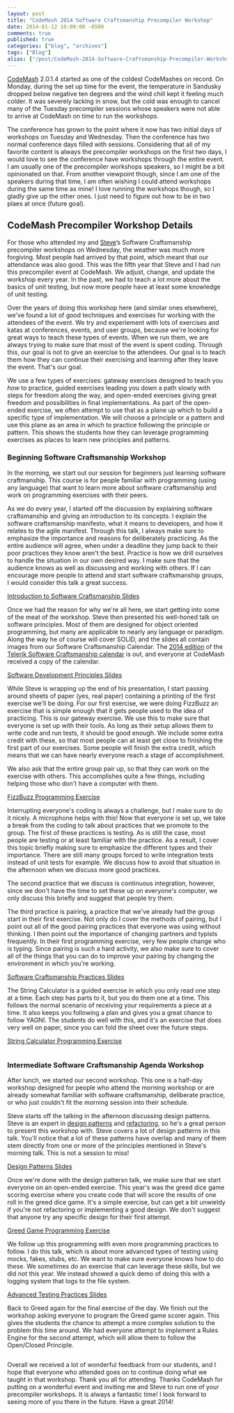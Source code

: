 ```yaml
---
layout: post
title: "CodeMash 2014 Software Craftsmanship Precompiler Workshop"
date: 2014-01-12 16:09:00 -0500
comments: true
published: true
categories: ["blog", "archives"]
tags: ["Blog"]
alias: ["/post/CodeMash-2014-Software-Craftsmanship-Precompiler-Workshop", "/post/codemash-2014-software-craftsmanship-precompiler-workshop"]
---
```

<!-- more -->

<p><a href="http://CodeMash.org" target="_blank">CodeMash</a> 2.0.1.4 started as one of the coldest CodeMashes on record. On Monday, during the set up time for the event, the temperature in Sandusky dropped below negative ten degrees and the wind chill kept it feeling much colder. It was severely lacking in snow, but the cold was enough to cancel many of the Tuesday precompiler sessions whose speakers were not able to arrive at CodeMash on time to run the workshops.</p>
<p>The conference has grown to the point where it now has two initial days of workshops on Tuesday and Wednesday. Then the conference has two normal conference days filled with sessions. Considering that all of my favorite content is always the precompiler workshops on the first two days, I would love to see the conference have workshops through the entire event. I am usually one of the precompiler workshops speakers, so I might be a bit opinionated on that. From another viewpoint though, since I am one of the speakers during that time, I am often wishing I could attend workshops during the same time as mine! I love running the workshops though, so I gladly give up the other ones. I just need to figure out how to be in two plaes at once (future goal).</p>
<h2>CodeMash Precompiler Workshop Details</h2>
<p>For those who attended my and&nbsp;<a href="http://ardalis.com">Steve</a>&rsquo;s Software Craftsmanship precompiler workshops on Wednesday, the weather was much more forgiving. Most people had arrived by that point, which meant that our attendance was also good. This was the fifth year that Steve and I had run this precompiler event at CodeMash. We adjust, change, and update the workshop every year. In the past, we had to teach a lot more about the basics of unit testing, but now more people have at least some knowledge of unit testing.</p>
<p>Over the years of doing this workshop here (and similar ones elsewhere), we've found a lot of good techniques and exercises for working with the attendees of the event. We try and experiement with lots of exercises and katas at conferences, events, and user groups, because we're looking for great ways to teach these types of events. When we run them, we are always trying to make sure that most of the event is spent coding. Through this, our goal is not to give an exercise to the attendees. Our goal is to teach them how they can continue their exercising and learning after they leave the event. That's our goal.</p>
<p>We use a few types of exercises: gateway exercises designed to teach you <em>how</em>&nbsp;to practice, guided exercises leading you down a path slowly with steps for freedom along the way, and open-ended exercises giving great freedom and possibilities in final implementations. As part of the open-ended exercise, we often attempt to use that as a plane up which to build a specific type of implementation. We will choose a principle or a pattern and use this plane as an area in which to practice following the principle or pattern. This shows the students how they can leverage programming exercises as places to learn new principles and patterns.</p>
<h3>Beginning Software Craftsmanship Workshop</h3>
<p>In the morning, we start out our session for beginners just learning software craftmanship. This course is for people familiar with programming (using any language) that want to learn more about software craftsmanship and work on programming exercises with their peers.</p>
<p>As we do every year, I started off the discussion by explaining software craftsmanship and giving an introduction to its concepts. I explain the software craftsmanship manifesto, what it means to developers, and how it relates to the agile manifest. Through this talk, I always make sure to emphasize the importance and reasons for deliberately practicing. As the entire audience will agree, when under a deadline they jump back to their poor practices they know aren't the best. Practice is how we drill ourselves to handle the situation in our own desired way. I make sure that the audience knows as well as discussing and working with others. If I can encourage more people to attend and start software craftsmanship groups, I would consider this talk a great success.</p>
<p><a href="/file.axd?file=2014%2f1%2f00-Software+Craftsmanship.pptx">Introduction to Software Craftsmanship Slides</a></p>
<p>Once we had the reason for why we're all here, we start getting into some of the meat of the workshop. Steve then presented his well-honed talk on software principles. Most of them are designed for object oriented programming, but many are applicable to nearly any language or paradigm. Along the way he of course will cover SOLID, and the slides all contain images from our Software Craftsmanship Calendar. The <a href="http://brendan.enrick.com/post/2014-Software-Craftsmanship-Calendar.aspx" target="_blank">2014 edition</a> of the <a href="http://gear.telerik.com/">Telerik Software Craftsmanship calendar</a> is out, and everyone at CodeMash received a copy of the calendar.</p>
<p><a href="/file.axd?file=2014%2f1%2f01-Principles.pptx">Software Development Principles Slides</a></p>
<p>While Steve is wrapping up the end of his presentation, I start passing around sheets of paper (yes, real paper) containing a printing of the first exercise we'll be doing. For our first exercise, we were doing FizzBuzz an exercise that is simple enough that it gets people used to the idea of practicing. This is our gateway exercise. We use this to make sure that everyone is set up with their tools. As long as their setup allows them to write code and run tests, it should be good enough. We include some extra credit with these, so that most people can at least get close to finishing the first part of our exercises. Some people will finish the extra credit, which means that we can have nearly everyone reach a stage of accomplishment.&nbsp;</p>
<p>We also ask that the entire group pair up, so that they can work on the exercise with others. This accomplishes quite a few things, including helping those who don't have a computer with them.</p>
<p><a href="/file.axd?file=2014%2f1%2ffizzbuzz+kata.pdf">FizzBuzz Programming Exercise</a></p>
<p>Interrupting everyone's coding is always a challenge, but I make sure to do it nicely. A microphone helps with this! Now that everyone is set up, we take a break from the coding to talk about practices that we promote to the group. The first of these practices is testing. As is still the case, most people are testing or at least familiar with the practice. As a result, I cover this topic briefly making sure to emphasize the different types and their importance. There are still many groups forced to write integration tests instead of unit tests for example. We discuss how to avoid that situation in the afternoon when we discuss more good practices.&nbsp;</p>
<p>The second practice that we discuss is continuous integration, however, since we don't have the time to set these up on everyone's computer, we only discuss this briefly and suggest that people try them.</p>
<p>The third practice is pairing, a practice that we've already had the group start in their first exercise. Not only do I cover the methods of pairing, but I point out all of the good pairing practices that everyone was using without thinking. I then point out the importance of changing partners and typists frequently. In their first programming exercise, very few people change who is typing. Since pairing is such a hard activity, we also make sure to cover all of the things that you can do to improve your pairing by changing the environment in which you're working.</p>
<p><a href="/file.axd?file=2014%2f1%2f02-Practices.pptx">Software Craftsmanship Practices Slides</a></p>
<p>The String Calculator is a guided exercise in which you only read one step at a time. Each step has parts to it, but you do them one at a time. This follows the normal scenario of receiving your requirements a piece at a time. It also keeps you following a plan and gives you a great chance to follow YAGNI. The students do well with this, and it's an exercise that does very well on paper, since you can fold the sheet over the future steps.&nbsp;</p>
<p><a href="/file.axd?file=2014%2f1%2fstring+calculator+kata.pdf">String Calculator Programming Exercise</a></p>
<p><img style="max-width:100%;" src="/image.axd?picture=2014%2f1%2fBSC2014-5.jpg" alt="" /></p>
<h3>Intermediate Software Craftsmanship Agenda Workshop</h3>
<p>After lunch, we started our second workshop. This one is a half-day workshop designed for people who attend the morning workshop or are already somewhat familiar with software craftsmanship, deliberate practice, or who just couldn't fit the morning session into their schedule.&nbsp;</p>
<p>Steve starts off the talking in the afternoon discussing design patterns. Steve is an expert in <a href="http://pluralsight.com/training/Courses/TableOfContents/patterns-library" target="_blank">design patterns</a> and <a href="http://pluralsight.com/training/Courses/TableOfContents/refactoring-fundamentals" target="_blank">refactoring</a>, so he's a great person to present this workshop with. Steve covers a lot of design patterns in this talk. You'll notice that a lot of these patterns have overlap and many of them stem directly from one or more of the principles mentioned in Steve's morning talk. This is not a session to miss!</p>
<p><a href="/file.axd?file=2014%2f1%2f03-Patterns.pptx">Design Patterns Slides</a></p>
<p>Once we're done with the design pattersn talk, we make sure that we start everyone on an open-ended exercise. This year's was the greed dice game scoring exercise where you create code that will score the results of one roll in the greed dice game. It's a simple exercise, but can get a bit unwieldy if you're not refactoring or implementing a good design. We don't suggest that anyone try any specific design for their first attempt.</p>
<p><a href="/file.axd?file=2014%2f1%2fgreed+kata.pdf">Greed Game Programming Exercise</a></p>
<p>We follow up this programming with even more programming practices to follow. I do this talk, which is about more advanced types of testing using mocks, fakes, stubs, etc. We want to make sure everyone knows how to do these. We sometimes do an exercise that can leverage these skills, but we did not this year. We instead showed a quick demo of doing this with a logging system that logs to the file system.</p>
<p><a href="/file.axd?file=2014%2f1%2f04-More+Practices.pptx">Advanced Testing Practices Slides </a></p>
<p>Back to Greed again for the final exercise of the day. We finish out the workshop asking everyone to program the Greed game scorer again. This gives the students the chance to attempt a more complex solution to the problem this time around. We had everyone attempt to implement a Rules Engine for the second attempt, which will allow them to follow the Open/Closed Principle.</p>
<p><img style="max-width:100%;" src="/image.axd?picture=2014%2f1%2fISC2014-1.jpg" alt="" /></p>
<p>Overall we received a lot of wonderful feedback from our students, and I hope that everyone who attended goes on to continue doing what we taught in that workshop. Thank you all for attending. Thanks CodeMash for putting on a wonderful event and inviting me and Steve to run one of your precompiler workshops. It is always a fantastic time! I look forward to seeing more of you there in the future. Have a great 2014!</p>
